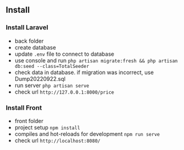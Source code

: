 ## Install

### Install Laravel

- back folder
- create database
- update `.env` file to connect to database
- use console and run `php artisan migrate:fresh && php artisan db:seed --class=TotalSeeder`
- check data in database. if migration was incorrect, use Dump20220922.sql
- run server `php artisan serve`
- check url `http://127.0.0.1:8000/price`

### Install Front

- front folder
- project setup `npm install`
- compiles and hot-reloads for development `npm run serve`
- check url `http://localhost:8080/`
